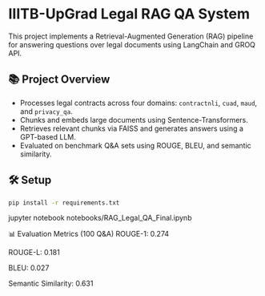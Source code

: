 # IIITB-UpGrad Legal RAG QA System

This project implements a Retrieval-Augmented Generation (RAG) pipeline for answering questions over legal documents using LangChain and GROQ API.

## 📚 Project Overview
- Processes legal contracts across four domains: `contractnli`, `cuad`, `maud`, and `privacy_qa`.
- Chunks and embeds large documents using Sentence-Transformers.
- Retrieves relevant chunks via FAISS and generates answers using a GPT-based LLM.
- Evaluated on benchmark Q&A sets using ROUGE, BLEU, and semantic similarity.


## 🛠️ Setup

```bash
pip install -r requirements.txt
```

jupyter notebook notebooks/RAG_Legal_QA_Final.ipynb


📊 Evaluation Metrics (100 Q&A)
ROUGE-1: 0.274

ROUGE-L: 0.181

BLEU: 0.027

Semantic Similarity: 0.631



